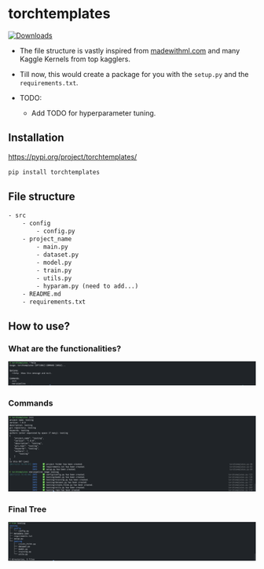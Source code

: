 # torchtemplates

[![Downloads](https://static.pepy.tech/personalized-badge/torchtemplates?period=total&units=international_system&left_color=blue&right_color=blue&left_text=Downloads)](https://pepy.tech/project/torchtemplates)

- The file structure is vastly inspired from [madewithml.com](https://madewithml.com/) and many Kaggle Kernels from top kagglers.

- Till now, this would create a package for you with the `setup.py` and the `requirements.txt`.
- TODO:
    - Add TODO for hyperparameter tuning.
    
## Installation
https://pypi.org/project/torchtemplates/
```bash
pip install torchtemplates
```

## File structure
```
- src
    - config
        - config.py
    - project_name
        - main.py
        - dataset.py
        - model.py
        - train.py
        - utils.py
        - hyparam.py (need to add...)
    - README.md
    - requirements.txt
```

## How to use?

### What are the functionalities?
![help](./images/help.png)

### Commands
![commands](./images/commands.png)

### Final Tree
![tree](./images/tree.png)
